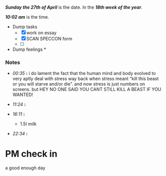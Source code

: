 ***Sunday the 27th of April*** is the date. In the ***18th week of the year***.

***10:02 am*** is the time.

* Dump tasks
	* [x] work on essay
	* [x] SCAN SPECCON form
	* [ ] 

* Dump feelings
	* 

### Notes

* *00:35* **:**   i do lament the fact that the human mind and body evolved to very aptly deal with stress way back when stress meant “kill this beast or you will starve and/or die”. and now stress is just numbers on screens. but HEY NO ONE SAID YOU CANT STILL KILL A BEAST IF YOU WANTED!

* *11:24* **:**   

* *16:11* **:**   
	* 1.5l milk

* *22:34* **:**   


# PM check in
a good enough day